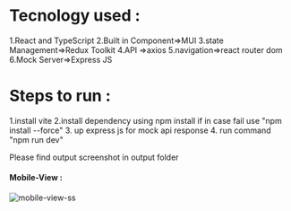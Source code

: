 # Tecnology used :
1.React and TypeScript
2.Built in Component=>MUI
3.state Management=>Redux Toolkit
4.API =>axios
5.navigation=>react router dom
6.Mock Server=>Express JS

# Steps to run :
1.install vite
2.install dependency using npm install if in case fail use "npm install --force"
3. up express js for mock api response
4. run command "npm run dev"

Please find output screenshot  in output folder


#### Mobile-View :

![mobile-view-ss]([./assets/screen%20short/ph1.png](https://github.com/Souraj9/assignment-octech/blob/master/output/Homepage.png))

